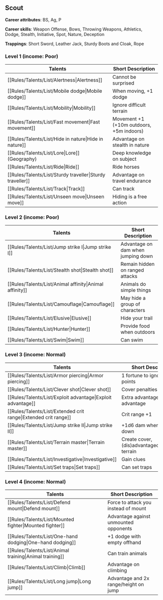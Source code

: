 
## Scout

**Career attributes**: BS, Ag, P

**Career skills**: Weapon Offense, Bows, Throwing Weapons, Athletics, Dodge, Stealth, Initiative, Spot, Nature, Deception

**Trappings**: Short Sword, Leather Jack, Sturdy Boots and Cloak, Rope

### Level 1 (income: Poor)

| Talents | Short Description |
| --- | --- |
| [[Rules/Talents/List/Alertness\|Alertness]] | Cannot be surprised |
| [[Rules/Talents/List/Mobile dodge\|Mobile dodge]] | When moving, +1 dodge |
| [[Rules/Talents/List/Mobility\|Mobility]] | Ignore difficult terrain |
| [[Rules/Talents/List/Fast movement\|Fast movement]] | Movement +1 (+10m outdoors, +5m indoors) |
| [[Rules/Talents/List/Hide in nature\|Hide in nature]] | Advantage on stealth in nature |
| [[Rules/Talents/List/Lore\|Lore]] (Geography) | Deep knowledge on subject |
| [[Rules/Talents/List/Ride\|Ride]] | Ride horses |
| [[Rules/Talents/List/Sturdy traveller\|Sturdy traveller]] | Advantage on travel endurance |
| [[Rules/Talents/List/Track\|Track]] | Can track |
| [[Rules/Talents/List/Unseen move\|Unseen move]] | Hiding is a free action |


### Level 2 (income: Poor)

| Talents | Short Description |
| --- | --- |
| [[Rules/Talents/List/Jump strike I\|Jump strike I]] | Advantage on dam when jumping down |
| [[Rules/Talents/List/Stealth shot\|Stealth shot]] | Remain hidden on ranged attacks |
| [[Rules/Talents/List/Animal affinity\|Animal affinity]] | Animals do simple things |
| [[Rules/Talents/List/Camouflage\|Camouflage]] | May hide a group of characters |
| [[Rules/Talents/List/Elusive\|Elusive]] | Hide your trail |
| [[Rules/Talents/List/Hunter\|Hunter]] | Provide food when outdoors |
| [[Rules/Talents/List/Swim\|Swim]] | Can swim |


### Level 3 (income: Normal)

| Talents | Short Description |
| --- | --- |
| [[Rules/Talents/List/Armor piercing\|Armor piercing]] | 1 fortune to ignore armor points |
| [[Rules/Talents/List/Clever shot\|Clever shot]] | Cover penalties reduced |
| [[Rules/Talents/List/Exploit advantage\|Exploit advantage]] | Extra advantage on advantage |
| [[Rules/Talents/List/Extended crit range\|Extended crit range]] | Crit range +1 |
| [[Rules/Talents/List/Jump strike II\|Jump strike II]] | +1d6 dam when jumping down |
| [[Rules/Talents/List/Terrain master\|Terrain master]] | Create cover, (dis)advantageous/difficult terrain |
| [[Rules/Talents/List/Investigative\|Investigative]] | Gain clues |
| [[Rules/Talents/List/Set traps\|Set traps]] | Can set traps |


### Level 4 (income: Normal)

| Talents | Short Description |
| --- | --- |
| [[Rules/Talents/List/Defend mount\|Defend mount]] | Force to attack you instead of mount |
| [[Rules/Talents/List/Mounted fighter\|Mounted fighter]] | Advantage against unmounted opponents |
| [[Rules/Talents/List/One-hand dodging\|One-hand dodging]] | +1 dodge with empty offhand |
| [[Rules/Talents/List/Animal training\|Animal training]] | Can train animals |
| [[Rules/Talents/List/Climb\|Climb]] | Advantage on climbing |
| [[Rules/Talents/List/Long jump\|Long jump]] | Advantage and 2x range/height on jump |


